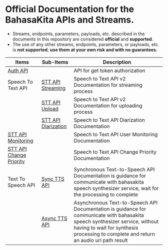 # Official Documentation for the BahasaKita APIs and Streams.

* Streams, endpoints, parameters, payloads, etc. described in the documents in this repository are considered **official** and **supported**.
* The use of any other streams, endpoints, parameters, or payloads, etc. is **not supported**; **use them at your own risk and with no guarantees.**


Items       | Sub-Items | Description |
------------        |------------ | ------------ |
[Auth API](./docs/Auth-API.md)       | | API for get token authorization |
 Speech To Text API       |[STT API Streaming](./docs/STT-API-Stream-V2.md) | Speech to Text API v2 Documentation for streaming process |
 |      |[STT API Upload](./docs/STT-API-Upload-Transcription.md) | Speech to Text API v2 Documentation for uploading process |
 |      |[STT API Diarization](./docs/STT-API-Upload-Diarization.md) | Speech to Text API Diarization Documentation |
 [STT API Monitoring](./docs/STT-API-Monitoring.md) | | Speech to Text API User Monitoring Documentation |
 [STT API Change Priority](./docs/STT-API-Change-Priority.md) | | Speech to Text API Change Priority Documentation |
 Text To Speech API        |[Sync TTS API ](./docs/TTS-API-Sync.md) |Synchronous Text-to-Speech API Documentation is guidance for communicate with bahasakita speech synthesizer service, wait for the processing to complete |
 |      |[Async TTS API](./docs/TTS-API-Async.md) | Asynchronous Text-to-Speech API Documentation is guidance for communicate with bahasakita speech synthesizer service, without having to wait for synthesis processing to complete and return an audio url path result |
